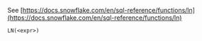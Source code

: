 See [https://docs.snowflake.com/en/sql-reference/functions/ln](https://docs.snowflake.com/en/sql-reference/functions/ln)
```
LN(<expr>)
```
